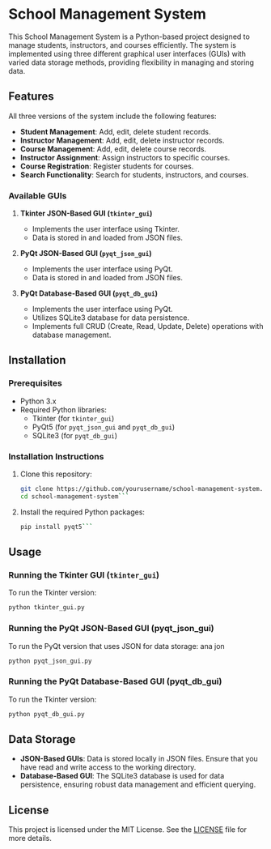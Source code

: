 # School Management System

This School Management System is a Python-based project designed to manage students, instructors, and courses efficiently. The system is implemented using three different graphical user interfaces (GUIs) with varied data storage methods, providing flexibility in managing and storing data.

## Features

All three versions of the system include the following features:
- **Student Management**: Add, edit, delete student records.
- **Instructor Management**: Add, edit, delete instructor records.
- **Course Management**: Add, edit, delete course records.
- **Instructor Assignment**: Assign instructors to specific courses.
- **Course Registration**: Register students for courses.
- **Search Functionality**: Search for students, instructors, and courses.
  
### Available GUIs

1. **Tkinter JSON-Based GUI (`tkinter_gui`)**
   - Implements the user interface using Tkinter.
   - Data is stored in and loaded from JSON files.

2. **PyQt JSON-Based GUI (`pyqt_json_gui`)**
   - Implements the user interface using PyQt.
   - Data is stored in and loaded from JSON files.

3. **PyQt Database-Based GUI (`pyqt_db_gui`)**
   - Implements the user interface using PyQt.
   - Utilizes SQLite3 database for data persistence.
   - Implements full CRUD (Create, Read, Update, Delete) operations with database management.

## Installation

### Prerequisites
- Python 3.x
- Required Python libraries: 
  - Tkinter (for `tkinter_gui`)
  - PyQt5 (for `pyqt_json_gui` and `pyqt_db_gui`)
  - SQLite3 (for `pyqt_db_gui`)

### Installation Instructions
1. Clone this repository:
   ```bash
   git clone https://github.com/yourusername/school-management-system.git
   cd school-management-system```
2. Install the required Python packages:
   ```bash
   pip install pyqt5```

## Usage

### Running the Tkinter GUI (`tkinter_gui`)
To run the Tkinter version:
   ```bash
   python tkinter_gui.py
 ```
### Running the PyQt JSON-Based GUI (pyqt_json_gui)
To run the PyQt version that uses JSON for data storage: ana jon
   ```bash
   python pyqt_json_gui.py
```
### Running the PyQt Database-Based GUI (pyqt_db_gui)
To run the Tkinter version:
   ```bash
   python pyqt_db_gui.py
```
## Data Storage

- **JSON-Based GUIs**: Data is stored locally in JSON files. Ensure that you have read and write access to the working directory.
- **Database-Based GUI**: The SQLite3 database is used for data persistence, ensuring robust data management and efficient querying.

## License

This project is licensed under the MIT License. See the [LICENSE](./LICENSE) file for more details.

